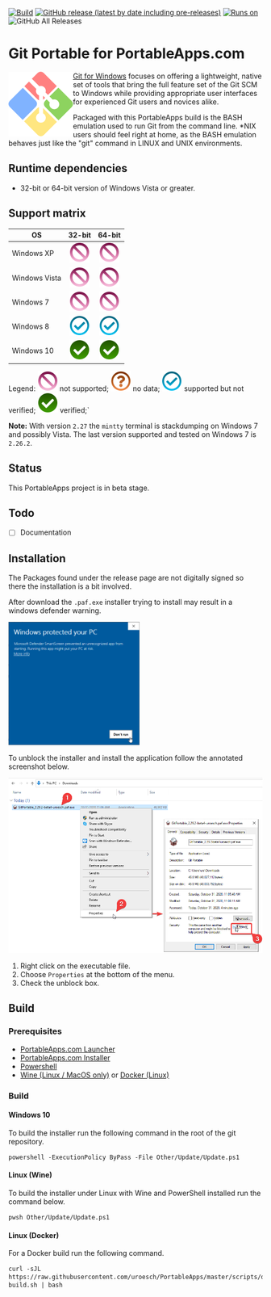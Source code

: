 [![Build](https://github.com/uroesch/GitPortable/workflows/build-package/badge.svg)](https://github.com/uroesch/GitPortable/actions?query=workflow%3Abuild-package)
[![GitHub release (latest by date including pre-releases)](https://img.shields.io/github/v/release/uroesch/GitPortable?include_prereleases)](https://github.com/uroesch/GitPortable/releases)
[![Runs on](https://img.shields.io/badge/runs%20on-Win64%20%26%20Win32-blue)](#runtime-dependencies)
![GitHub All Releases](https://img.shields.io/github/downloads/uroesch/GitPortable/total?style=flat)

# Git Portable for PortableApps.com

<img src="App/AppInfo/appicon_128.png" align=left>

[Git for Windows](https://gitforwindows.org/) focuses on offering a lightweight,
native set of tools that bring the full feature set of the Git SCM to Windows 
while providing appropriate user interfaces for experienced Git users and novices 
alike.

Packaged with this PortableApps build is the BASH emulation used to run Git from the 
command line. \*NIX users should feel right at home, as the BASH emulation behaves 
just like the "git" command in LINUX and UNIX environments.

## Runtime dependencies
* 32-bit or 64-bit version of Windows Vista or greater.

## Support matrix

| OS              | 32-bit             | 64-bit              | 
|-----------------|:------------------:|:-------------------:|
| Windows XP      | ![ns][ns]          | ![ns][ns]           | 
| Windows Vista   | ![ns][ns]          | ![ns][ns]           | 
| Windows 7       | ![ns][ns]          | ![ns][ns]           |  
| Windows 8       | ![ps][ps]          | ![ps][ps]           |  
| Windows 10      | ![fs][fs]          | ![fs][fs]           |

Legend: ![ns][ns] not supported;  ![nd][nd] no data; ![ps][ps] supported but not verified; ![fs][fs] verified;`

**Note:** With version `2.27` the `mintty` terminal is stackdumping on Windows 7 and possibly Vista. 
  The last version supported and tested on Windows 7 is `2.26.2`.

## Status 
This PortableApps project is in beta stage. 

## Todo
- [ ] Documentation

## Installation

The Packages found under the release page are not digitally signed so there the installation
is a bit involved. 

After download the `.paf.exe` installer trying to install may result in a windows defender
warning.

<img src="Other/Images/info_defender-protected.png" width="260">

To unblock the installer and install the application follow the annotated screenshot below.

<img src="Other/Images/howto_unblock-file.png" width="600">

1. Right click on the executable file.
2. Choose `Properties` at the bottom of the menu.
3. Check the unblock box. 

## Build

### Prerequisites

* [PortableApps.com Launcher](https://portableapps.com/apps/development/portableapps.com_launcher)
* [PortableApps.com Installer](https://portableapps.com/apps/development/portableapps.com_installer)
* [Powershell](https://docs.microsoft.com/en-us/powershell/scripting/install/installing-powershell-core-on-linux?view=powershell-7)
* [Wine (Linux / MacOS only)](https://www.winehq.org/) or [Docker (Linux)](https://www.docker.com/)

### Build

#### Windows 10

To build the installer run the following command in the root of the git
repository.

```
powershell -ExecutionPolicy ByPass -File Other/Update/Update.ps1
```

#### Linux (Wine)

To build the installer under Linux with Wine and PowerShell installed run the 
command below.
```
pwsh Other/Update/Update.ps1
```

#### Linux (Docker)

For a Docker build run the following command. 

```
curl -sJL https://raw.githubusercontent.com/uroesch/PortableApps/master/scripts/docker-build.sh | bash 
```

[nd]: Other/Icons/no_data.svg
[ns]: Other/Icons/no_support.svg
[ps]: Other/Icons/probably_supported.svg
[fs]: Other/Icons/full_support.svg
